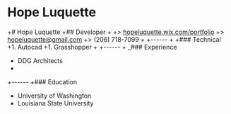 # Hope Luquette
+# Hope Luquette
+## Developer
+
+> [hopeluquette.wix.com/portfolio](http://hopeluquette.wix.com/portfolio)
+> [hopeluquette@gmail.com](mailto:hopeluquette@gmail.com)
+> (206) 718-7099
+
+------
+
+### Technical
+1. Autocad
+1. Grasshopper
+
+------
+
_### Experience
+ DDG Architects
+
+------
+### Education
+ University of Washington
+ Louisiana State University
